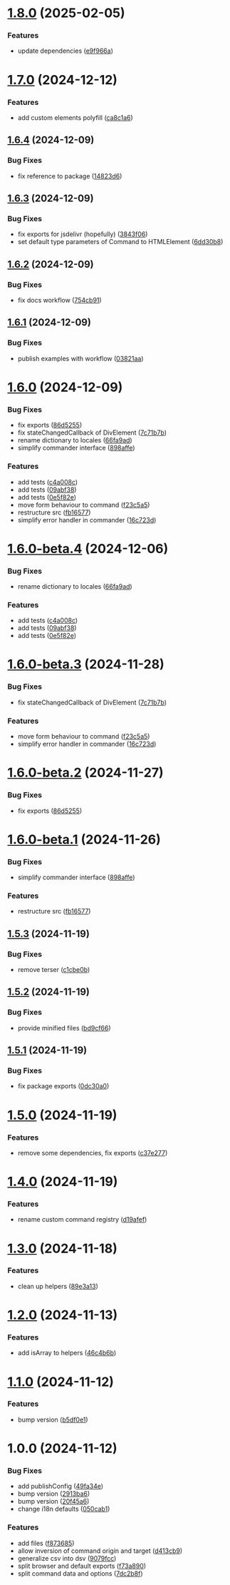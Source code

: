# [1.8.0](https://github.com/genericmedia24/lib/compare/v1.7.0...v1.8.0) (2025-02-05)


### Features

* update dependencies ([e9f966a](https://github.com/genericmedia24/lib/commit/e9f966a83e640700e1a0e8a518d9015407796311))

# [1.7.0](https://github.com/genericmedia24/lib/compare/v1.6.4...v1.7.0) (2024-12-12)


### Features

* add custom elements polyfill ([ca8c1a6](https://github.com/genericmedia24/lib/commit/ca8c1a67a2f126ceb9ab29ea229c4c98a72108d0))

## [1.6.4](https://github.com/genericmedia24/lib/compare/v1.6.3...v1.6.4) (2024-12-09)


### Bug Fixes

* fix reference to package ([14823d6](https://github.com/genericmedia24/lib/commit/14823d611f15d07067ec0209b1c79d4181d10019))

## [1.6.3](https://github.com/genericmedia24/lib/compare/v1.6.2...v1.6.3) (2024-12-09)


### Bug Fixes

* fix exports for jsdelivr (hopefully) ([3843f06](https://github.com/genericmedia24/lib/commit/3843f06fdc5bec9f32164b339883fe6b3181892b))
* set default type parameters of Command to HTMLElement ([6dd30b8](https://github.com/genericmedia24/lib/commit/6dd30b8999a20236f9d9d2e110a743a624165b0e))

## [1.6.2](https://github.com/genericmedia24/lib/compare/v1.6.1...v1.6.2) (2024-12-09)


### Bug Fixes

* fix docs workflow ([754cb91](https://github.com/genericmedia24/lib/commit/754cb91dc086913824edb6be4376f264421c251f))

## [1.6.1](https://github.com/genericmedia24/lib/compare/v1.6.0...v1.6.1) (2024-12-09)


### Bug Fixes

* publish examples with workflow ([03821aa](https://github.com/genericmedia24/lib/commit/03821aa6561d9d34f29f7cda07978f2c7e96c274))

# [1.6.0](https://github.com/genericmedia24/lib/compare/v1.5.3...v1.6.0) (2024-12-09)


### Bug Fixes

* fix exports ([86d5255](https://github.com/genericmedia24/lib/commit/86d52553e00d6cc439f3cf1605f113a0568dc513))
* fix stateChangedCallback of DivElement ([7c71b7b](https://github.com/genericmedia24/lib/commit/7c71b7bbdd54eb3fec3505ed86117a21395ca9aa))
* rename dictionary to locales ([66fa9ad](https://github.com/genericmedia24/lib/commit/66fa9adaad344613aa852af38a172d297a6a2f94))
* simplify commander interface ([898affe](https://github.com/genericmedia24/lib/commit/898affe1448c509a9df0746b3453b9cd9e5400bd))


### Features

* add tests ([c4a008c](https://github.com/genericmedia24/lib/commit/c4a008c088ac26585b67bc9b37df1c3136a6eac3))
* add tests ([09abf38](https://github.com/genericmedia24/lib/commit/09abf385a8ed5d368fd653fb8f6be335f58973ea))
* add tests ([0e5f82e](https://github.com/genericmedia24/lib/commit/0e5f82e5efa8c532757a846f0f02605a95f32f92))
* move form behaviour to command ([f23c5a5](https://github.com/genericmedia24/lib/commit/f23c5a5cbd51b3179a1c1c05843a745b400777ad))
* restructure src ([fb16577](https://github.com/genericmedia24/lib/commit/fb165771a5e12b59be68533ff221886554bce347))
* simplify error handler in commander ([16c723d](https://github.com/genericmedia24/lib/commit/16c723d84ed643584ac986e5bbeaac9da3e10447))

# [1.6.0-beta.4](https://github.com/genericmedia24/lib/compare/v1.6.0-beta.3...v1.6.0-beta.4) (2024-12-06)


### Bug Fixes

* rename dictionary to locales ([66fa9ad](https://github.com/genericmedia24/lib/commit/66fa9adaad344613aa852af38a172d297a6a2f94))


### Features

* add tests ([c4a008c](https://github.com/genericmedia24/lib/commit/c4a008c088ac26585b67bc9b37df1c3136a6eac3))
* add tests ([09abf38](https://github.com/genericmedia24/lib/commit/09abf385a8ed5d368fd653fb8f6be335f58973ea))
* add tests ([0e5f82e](https://github.com/genericmedia24/lib/commit/0e5f82e5efa8c532757a846f0f02605a95f32f92))

# [1.6.0-beta.3](https://github.com/genericmedia24/lib/compare/v1.6.0-beta.2...v1.6.0-beta.3) (2024-11-28)


### Bug Fixes

* fix stateChangedCallback of DivElement ([7c71b7b](https://github.com/genericmedia24/lib/commit/7c71b7bbdd54eb3fec3505ed86117a21395ca9aa))


### Features

* move form behaviour to command ([f23c5a5](https://github.com/genericmedia24/lib/commit/f23c5a5cbd51b3179a1c1c05843a745b400777ad))
* simplify error handler in commander ([16c723d](https://github.com/genericmedia24/lib/commit/16c723d84ed643584ac986e5bbeaac9da3e10447))

# [1.6.0-beta.2](https://github.com/genericmedia24/lib/compare/v1.6.0-beta.1...v1.6.0-beta.2) (2024-11-27)


### Bug Fixes

* fix exports ([86d5255](https://github.com/genericmedia24/lib/commit/86d52553e00d6cc439f3cf1605f113a0568dc513))

# [1.6.0-beta.1](https://github.com/genericmedia24/lib/compare/v1.5.3...v1.6.0-beta.1) (2024-11-26)


### Bug Fixes

* simplify commander interface ([898affe](https://github.com/genericmedia24/lib/commit/898affe1448c509a9df0746b3453b9cd9e5400bd))


### Features

* restructure src ([fb16577](https://github.com/genericmedia24/lib/commit/fb165771a5e12b59be68533ff221886554bce347))

## [1.5.3](https://github.com/genericmedia24/lib/compare/v1.5.2...v1.5.3) (2024-11-19)


### Bug Fixes

* remove terser ([c1cbe0b](https://github.com/genericmedia24/lib/commit/c1cbe0b6ce904cf0c4654c72e3e474197f1eecfa))

## [1.5.2](https://github.com/genericmedia24/lib/compare/v1.5.1...v1.5.2) (2024-11-19)


### Bug Fixes

* provide minified files ([bd9cf66](https://github.com/genericmedia24/lib/commit/bd9cf66a83076200dcd19778df067e8701a05d4d))

## [1.5.1](https://github.com/genericmedia24/lib/compare/v1.5.0...v1.5.1) (2024-11-19)


### Bug Fixes

* fix package exports ([0dc30a0](https://github.com/genericmedia24/lib/commit/0dc30a06544fb412fb8cec621a29081f3c90ac20))

# [1.5.0](https://github.com/genericmedia24/lib/compare/v1.4.0...v1.5.0) (2024-11-19)


### Features

* remove some dependencies, fix exports ([c37e277](https://github.com/genericmedia24/lib/commit/c37e277f2b2e26edea84659ea3afb675964f0e27))

# [1.4.0](https://github.com/genericmedia24/lib/compare/v1.3.0...v1.4.0) (2024-11-19)


### Features

* rename custom command registry ([d19afef](https://github.com/genericmedia24/lib/commit/d19afefd952ee6b6ecc597ddc6963ab6c35fbc75))

# [1.3.0](https://github.com/genericmedia24/lib/compare/v1.2.0...v1.3.0) (2024-11-18)


### Features

* clean up helpers ([89e3a13](https://github.com/genericmedia24/lib/commit/89e3a1365813a1e87c5be452aa4720ba49a6a13d))

# [1.2.0](https://github.com/genericmedia24/lib/compare/v1.1.0...v1.2.0) (2024-11-13)


### Features

* add isArray to helpers ([46c4b6b](https://github.com/genericmedia24/lib/commit/46c4b6b64d25c6db988b09f32959708a520f08e1))

# [1.1.0](https://github.com/genericmedia24/lib/compare/v1.0.0...v1.1.0) (2024-11-12)


### Features

* bump version ([b5df0e1](https://github.com/genericmedia24/lib/commit/b5df0e1cf883a1deff474486424b41fe0307868f))

# 1.0.0 (2024-11-12)


### Bug Fixes

* add publishConfig ([49fa34e](https://github.com/genericmedia24/lib/commit/49fa34e7ac67e3720c4f8738744916e6eb082b1c))
* bump version ([2913ba6](https://github.com/genericmedia24/lib/commit/2913ba65b8d65c8743c624da2a36ee08c22dfb7e))
* bump version ([20f45a6](https://github.com/genericmedia24/lib/commit/20f45a64f8cb605fd3451037c97c6a53e890e8d4))
* change i18n defaults ([050cab1](https://github.com/genericmedia24/lib/commit/050cab1e4997bc1740b5d9e5eb4bac8d7e7cad01))


### Features

* add files ([f873685](https://github.com/genericmedia24/lib/commit/f873685cf89fb9a59231deea5e5d296309ec60cf))
* allow inversion of command origin and target ([d413cb9](https://github.com/genericmedia24/lib/commit/d413cb95251905a1be46a2626cf188796a14a55e))
* generalize csv into dsv ([9079fcc](https://github.com/genericmedia24/lib/commit/9079fcc9282419bb48494f653ce6f692d6fe0b2d))
* split browser and default exports ([f73a890](https://github.com/genericmedia24/lib/commit/f73a8906e7aa89c1679ca068760db2bac0782a28))
* split command data and options ([7dc2b8f](https://github.com/genericmedia24/lib/commit/7dc2b8f367b664f2fc285d895165030f9819640b))

